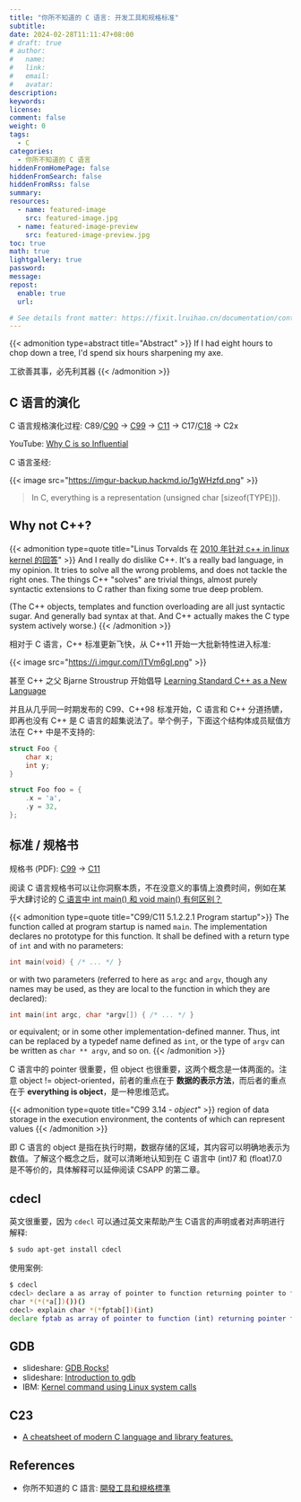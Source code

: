 ```yaml
---
title: "你所不知道的 C 语言: 开发工具和规格标准"
subtitle:
date: 2024-02-28T11:11:47+08:00
# draft: true
# author:
#   name:
#   link:
#   email:
#   avatar:
description:
keywords:
license:
comment: false
weight: 0
tags:
  - C
categories:
  - 你所不知道的 C 语言
hiddenFromHomePage: false
hiddenFromSearch: false
hiddenFromRss: false
summary:
resources:
  - name: featured-image
    src: featured-image.jpg
  - name: featured-image-preview
    src: featured-image-preview.jpg
toc: true
math: true
lightgallery: true
password:
message:
repost:
  enable: true
  url:

# See details front matter: https://fixit.lruihao.cn/documentation/content-management/introduction/#front-matter
---
```


{{< admonition type=abstract title="Abstract" >}}
If I had eight hours to chop down a tree, I\'d spend six hours sharpening my axe.

工欲善其事，必先利其器
{{< /admonition >}}

<!--more-->

## C 语言的演化

C 语言规格演化过程: C89/[C90](https://www.iso.org/standard/17782.html) -> [C99](https://www.iso.org/standard/29237.html) -> [C11](https://www.iso.org/standard/57853.html) -> C17/[C18](https://www.iso.org/standard/74528.html) -> C2x

YouTube: [Why C is so Influential](https://www.youtube.com/watch?v=ci1PJexnfNE)

C 语言圣经:

{{< image src="https://imgur-backup.hackmd.io/1gWHzfd.png" >}}

> In C, everything is a representation (unsigned char [sizeof(TYPE)]).

## Why not C++?

{{< admonition type=quote title="Linus Torvalds 在 [2010 年针对 c++ in linux kernel 的回答](http://www.realworldtech.com/forum/?threadid=104196&curpostid=104208)" >}}
And I really do dislike C++. It\'s a really bad language, in my opinion. It tries to solve all the wrong problems, and does not tackle the right ones. The things C++ \"solves\" are trivial things, almost purely syntactic extensions to C rather than fixing some true deep problem.

(The C++ objects, templates and function overloading are all just syntactic sugar. And generally bad syntax at that. And C++ actually makes the C type system actively worse.)
{{< /admonition >}}

相对于 C 语言，C++ 标准更新飞快，从 C++11 开始一大批新特性进入标准:

{{< image src="https://i.imgur.com/ITVm6gI.png" >}}

甚至 C++ 之父 Bjarne Stroustrup 开始倡导 [Learning Standard C++ as a New Language](http://www.stroustrup.com/new_learning.pdf)

并且从几乎同一时期发布的 C99、C++98 标准开始，C 语言和 C++ 分道扬镳，即再也没有 C++ 是 C 语言的超集说法了。举个例子，下面这个结构体成员赋值方法在 C++ 中是不支持的:

```c
struct Foo {
    char x;
    int y;
}

struct Foo foo = {
    .x = 'a',
    .y = 32,
};
```

## 标准 / 规格书

规格书 (PDF): [C99](https://www.open-std.org/jtc1/sc22/wg14/www/docs/n1256.pdf) -> [C11](https://www.open-std.org/jtc1/sc22/WG14/www/docs/n1570.pdf)

阅读 C 语言规格书可以让你洞察本质，不在没意义的事情上浪费时间，例如在某乎大肆讨论的 [C 语言中 int main() 和 void main() 有何区别？](https://www.zhihu.com/question/60047465)

{{< admonition type=quote title="C99/C11 5.1.2.2.1 Program startup">}}
The function called at program startup is named `main`. The implementation declares no prototype for this function. It shall be defined with a return type of `int` and with no parameters:

```c
int main(void) { /* ... */ }
```

or with two parameters (referred to here as `argc` and `argv`, though any names may be used, as they are local to the function in which they are declared):

```c
int main(int argc, char *argv[]) { /* ... */ }
```

or equivalent; or in some other implementation-defined manner. Thus, int can be replaced by a typedef name defined as `int`, or the type of `argv` can be written as `char ** argv`, and so on.
{{< /admonition >}}

C 语言中的 pointer 很重要，但 object 也很重要，这两个概念是一体两面的。注意 object != object-oriented，前者的重点在于 **数据的表示方法**，而后者的重点在于 **everything is object**，是一种思维范式。

{{< admonition type=quote title="C99 3.14 - *object*" >}}
region of data storage in the execution environment, the contents of which can represent values
{{< /admonition >}}

即 C 语言的 object 是指在执行时期，数据存储的区域，其内容可以明确地表示为数值。了解这个概念之后，就可以清晰地认知到在 C 语言中 (int)7 和 (float)7.0 是不等价的，具体解释可以延伸阅读 CSAPP 的第二章。

## cdecl

英文很重要，因为 `cdecl` 可以通过英文来帮助产生 C语言的声明或者对声明进行解释:

```sh
$ sudo apt-get install cdecl
```

使用案例:

```sh
$ cdecl
cdecl> declare a as array of pointer to function returning pointer to function returning pointer to char
char *(*(*a[])())()
cdecl> explain char *(*fptab[])(int)
declare fptab as array of pointer to function (int) returning pointer to char
```

## GDB

- slideshare: [GDB Rocks!](http://www.slideshare.net/chenkaie/gdb-rocks-16951548)
- slideshare: [Introduction to gdb](https://www.slideshare.net/slideshow/introduction-to-gdb-3790833/3790833)
- IBM: [Kernel command using Linux system calls](http://www.staroceans.org/kernel-and-driver/%5BIBM%5D%20Kernel%20command%20using%20Linux%20system%20calls%20%5B2007%5D.pdf)

## C23

- [A cheatsheet of modern C language and library features.](https://github.com/AnthonyCalandra/modern-c-features)

## References

- 你所不知道的 C 語言: [開發工具和規格標準](https://hackmd.io/@sysprog/c-standards)
